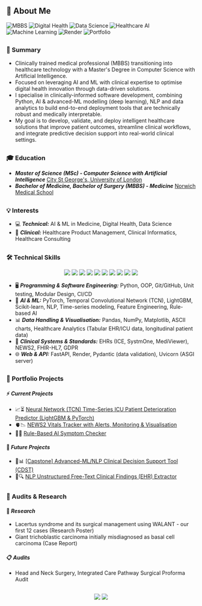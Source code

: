 ## 👤 About Me

![MBBS](https://img.shields.io/badge/MBBS-Clinical%20Expert-yellow) 
![Digital Health](https://img.shields.io/badge/Digital%20Health-Clinical%20Data%20%26%20Analytics-red) 
![Data Science](https://img.shields.io/badge/Data%20Science-Pandas%20%26%20NumPy-blue) 
![Healthcare AI](https://img.shields.io/badge/Healthcare%20AI-Predictive%20Models-orange) 
![Machine Learning](https://img.shields.io/badge/Machine%20Learning-Time%20Series%20&%20Neural%20Networks-ff69b4) 
![Render](https://img.shields.io/badge/Deployment-Render-purple)
![Portfolio](https://img.shields.io/badge/Portfolio-Clinician%20Technologist-success)

##
### 📝 Summary
- Clinically trained medical professional (MBBS) transitioning into healthcare technology with a Master's Degree in Computer Science with Artificial Intelligence.
- Focused on leveraging AI and ML with clinical expertise to optimise digital health innovation through data-driven solutions. 
- I specialise in clinically-informed software development, combining Python, AI & advanced-ML modelling (deep learning), NLP and data analytics to build end-to-end deployment tools that are technically robust and medically interpretable.
- My goal is to develop, validate, and deploy intelligent healthcare solutions that improve patient outcomes, streamline clinical workflows, and integrate predictive decision support into real-world clinical settings. 

##
### 🎓 Education
- **_Master of Science (MSc) - Computer Science with Artificial Intelligence_** [City St George's, University of London](https://www.citystgeorges.ac.uk)
- **_Bachelor of Medicine, Bachelor of Surgery (MBBS) - Medicine_** [Norwich Medical School](https://www.uea.ac.uk/about/norwich-medical-school)
##
### 💡 Interests
- 💻 **_Technical:_** AI & ML in Medicine, Digital Health, Data Science
- 🥼 **_Clinical:_** Healthcare Product Management, Clinical Informatics, Healthcare Consulting
##
### 🛠️ Technical Skills

<p align="center">
  <img src="https://skillicons.dev/icons?i=python" />
  <img src="https://skillicons.dev/icons?i=ai" />
  <img src="https://skillicons.dev/icons?i=pytorch" />
  <img src="https://skillicons.dev/icons?i=sklearn" />
  <img src="https://skillicons.dev/icons?i=git" />
  <img src="https://skillicons.dev/icons?i=github" />
  <img src="https://skillicons.dev/icons?i=fastapi" />
  <img src="https://skillicons.dev/icons?i=vscode" />
  <img src="https://skillicons.dev/icons?i=notion" />
  <img src="https://skillicons.dev/icons?i=heroku" />
</p>

- 🖥️ **_Programming & Software Engineering:_** Python, OOP, Git/GitHub, Unit testing, Modular Design, CI/CD  
- 🦾 **_AI & ML:_** PyTorch, Temporal Convolutional Network (TCN), LightGBM, Scikit-learn, NLP, Time-series modeling, Feature Engineering, Rule-based AI
- 📊 **_Data Handling & Visualisation:_** Pandas, NumPy, Matplotlib, ASCII charts, Healthcare Analytics (Tabular EHR/ICU data, longitudinal patient data)
- 🩻 **_Clinical Systems & Standards:_** EHRs (ICE, SystmOne, MediViewer), NEWS2, FHIR-HL7, GDPR
- 🌐 **_Web & API:_** FastAPI, Render, Pydantic (data validation), Uvicorn (ASGI server)
##
### 🚀 Portfolio Projects
#### ⚡️ _Current Projects_
- 📈⏳ [Neural Network (TCN) Time-Series ICU Patient Deterioration Predictor (LightGBM & PyTorch)](https://github.com/SimonYip22/EWS-Predictive-Dashboard)
- 🫀📉 [NEWS2 Vitals Tracker with Alerts, Monitoring & Visualisation](https://github.com/SimonYip22/Vitals-Tracker-CLI)
- 🧠🤖 [Rule-Based AI Symptom Checker](https://github.com/SimonYip22/AI-Symptom-Checker)
#### 🔮 _Future Projects_
- 🧬📊 [[Capstone] Advanced-ML/NLP Clinical Decision Support Tool (CDST)](https://github.com/SimonYip22/AI-Clinical-Decision-Support-Tool) 
- 📑🔍 [NLP Unstructured Free-Text Clinical Findings (EHR) Extractor](https://github.com/SimonYip22/NLP-Clinical-Notes-Extractor)
##
### 🔬 Audits & Research
#### 📂 _Research_
- Lacertus syndrome and its surgical management using WALANT - our first 12 cases (Research Poster)
- Giant trichoblastic carcinoma initially misdiagnosed as basal cell carcinoma (Case Report)
#### 📋 _Audits_
- Head and Neck Surgery, Integrated Care Pathway Surgical Proforma Audit

##

<p align="center">
  <img src="https://github-readme-streak-stats.herokuapp.com/?user=SimonYip22&theme=radical" />
  <img src="https://github-readme-stats.vercel.app/api/top-langs/?username=SimonYip22&layout=compact&theme=radical" />
</p>

##


<!--
## 🎖️ Featured Projects

### 🫀📉 NEWS2 Vitals Tracker with Alerts, Monitoring & visualisation (CLI & FastAPI)
[GitHub Repo](https://github.com/SimonYip22/Vitals-Tracker-CLI) | [Live API](https://vitals-tracker-cli.onrender.com/docs)

A **Python-based CLI & FastAPI tool** for **multi-patient vitals monitoring**, **real-time NEWS2 scoring**, tiered clinical alerts, and trend visualisation (ASCII & Matplotlib). Designed with **clinically-informed logic**, GDPR-compliant patient management, and longitudinal tracking.  

Supports clinicians in real-time monitoring, reduces risk of missed deterioration, and can integrate into hospital EHRs.

**Highlights:**
- 🏥 Clinically-informed input handling for patient vitals with validation  
- 📊 **Full vitals capture**: BP, HR, RR, Temp, O₂ sats, Level of Consciousness  
- 🚨 Tiered NEWS2 scoring and alerts aligned with **clinical decision thresholds** (Normal → Mild → Moderate → Severe)
- 💻 **Dual interface**: **Command-line tool** + **FastAPI JSON API (live on Render)** 
- ❓ Patient ID anonymisation for GDPR-compliant longitudinal multi-patient tracking
- 🔄 **Continuous Integration (GitHub Actions)** validates API endpoints weekly and on push
- 📈 Portfolio-ready trend visualisation with ASCII charts and **Matplotlib plots**  
- 🧩 Modular architecture supporting **future AI/ML predictive extensions**  

**Workflow Overview:**  

![Vitals Tracker Flowchart](vitals-tracker-flowchart.png)
*Figure 2: CLI & API patient vitals tracking workflow with NEWS2 scoring, alert logic, and trend visualisation.*

**Example Matplotlib Plot:**  

![Vitals Tracker Matplotlib Plot](vitals-tracker-matplotlib.png)
*Figure 3: Dual-axis Matplotlib plot of patient vitals over time with NEWS2 scores. Clinically-informed alerts are highlighted, demonstrating portfolio-ready visualisation and interpretation.*

##

### 🧠🤖 Rule-Based AI Symptom Checker (CLI & FastAPI)
[GitHub Repo](https://github.com/SimonYip22/AI-Symptom-Checker) | [Live API](https://ai-symptom-checker-5rfb.onrender.com)

A **Python-based, rule-driven AI symptom checker** that leverages clinical reasoning to interpret patient-reported symptoms and rank potential conditions. Users can interact via a **command-line interface (CLI)** or a **FastAPI-based JSON API (v2)**, making the tool both scriptable and deployable for web integration.

Unlike generic AI tools, this project encodes **doctor-level clinical reasoning**, where condition-symptom mappings, input normalisation and formula-weighted scoring reflect real-world clinical prioritisation.

**Highlights:**
- 🏥 Clinically-informed input handling for lay-language symptoms  
- ⚖️ Rule-based inference with **formula-weighted scoring** ensuring interpretable, relevant outputs  
- 💻 **Dual interface**: **Command-line tool** + **FastAPI JSON API (live on Render)**  
- 🔄 **Continuous Integration (GitHub Actions)** validates API endpoints weekly and on push  
- 🧩 Modular architecture, future-ready for **ML/NLP integration and frontend expansion**  

**Workflow Overview:**  

![Symptom Checker Flowchart](symptom-checker-flowchart.png)  
*Figure 1: Rule-based AI symptom checker workflow showing symptom input, weighted scoring, and top condition output with advice.*

---
-->
